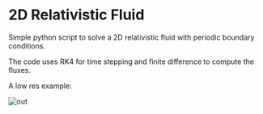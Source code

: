 # 2D Relativistic Fluid
Simple python script to solve a 2D relativistic fluid with periodic boundary conditions.

The code uses RK4 for time stepping and finite difference to compute the fluxes.

A low res example:

![out](https://user-images.githubusercontent.com/22282892/116833167-909adb80-ab85-11eb-944a-03b7bbcdfa43.gif)

